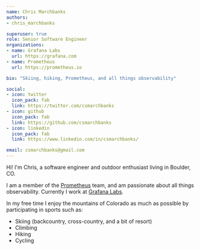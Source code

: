 ```yaml
---
name: Chris Marchbanks
authors:
- chris_marchbanks

superuser: true
role: Senior Software Engineer
organizations:
- name: Grafana Labs
  url: https://grafana.com
- name: Prometheus
  url: https://prometheus.io

bio: "Skiing, hiking, Prometheus, and all things observability"

social:
- icon: twitter
  icon_pack: fab
  link: https://twitter.com/csmarchbanks
- icon: github
  icon_pack: fab
  link: https://github.com/csmarchbanks
- icon: linkedin
  icon_pack: fab
  link: https://www.linkedin.com/in/csmarchbanks/

email: csmarchbanks@gmail.com
---
```


Hi! I'm Chris, a software engineer and outdoor enthusiast living in Boulder, CO.

I am a member of the [Prometheus](https://prometheus.io) team, and am
passionate about all things observability. Currently I work at
[Grafana Labs](https://grafana.com).

In my free time I enjoy the mountains of Colorado as much as possible by participating
in sports such as:

* Skiing (backcountry, cross-country, and a bit of resort)
* Climbing
* Hiking
* Cycling

